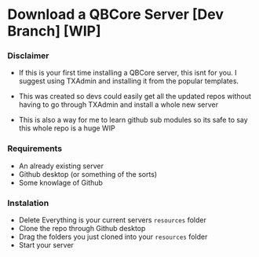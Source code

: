# Download a QBCore Server [Dev Branch] [WIP]

### Disclaimer
- If this is your first time installing a QBCore server, this isnt for you. I suggest using TXAdmin and installing it from the popular templates.

- This was created so devs could easily get all the updated repos without having to go through TXAdmin and install a whole new server

- This is also a way for me to learn github sub modules so its safe to say this whole repo is a huge WIP

### Requirements

- An already existing server
- Github desktop (or something of the sorts)
- Some knowlage of Github

### Instalation

- Delete Everything is your current servers `resources` folder
- Clone the repo through Github desktop
- Drag the folders you just cloned into your `resources` folder
- Start your server